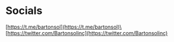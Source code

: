 # Socials

[https://t.me/bartonsol](https://t.me/bartonsol)\
\
[https://twitter.com/Bartonsolinc](https://twitter.com/Bartonsolinc)
